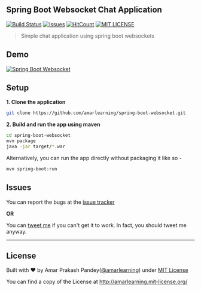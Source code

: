 ## Spring Boot Websocket Chat Application

[![Build Status](https://travis-ci.org/amarlearning/spring-boot-websocket.svg?branch=master)](https://travis-ci.org/amarlearning/spring-boot-websocket)
[![Issues](https://camo.githubusercontent.com/926d8ca67df15de5bd1abac234c0603d94f66c00/68747470733a2f2f696d672e736869656c64732e696f2f62616467652f636f6e747269627574696f6e732d77656c636f6d652d627269676874677265656e2e7376673f7374796c653d666c6174)](https://github.com/amarlearning/spring-boot-websocket/issues)
[![HitCount](http://hits.dwyl.io/amarlearning/spring-boot-websocket.svg)](http://hits.dwyl.io/amarlearning/spring-boot-websocket)
[![MIT LICENSE](https://img.shields.io/pypi/l/pyzipcode-cli.svg)](http://amarlearning.mit-license.org/)

> Simple chat application using spring boot websockets

## Demo
[![Spring Boot Websocket](https://www.amarpandey.me/img/spring-boot-websocket.png)](https://spring-ws-app.herokuapp.com/)

## Setup

**1. Clone the application**

```bash
git clone https://github.com/amarlearning/spring-boot-websocket.git
```

**2. Build and run the app using maven**

```bash
cd spring-boot-websocket
mvn package
java -jar target/*.war
```

Alternatively, you can run the app directly without packaging it like so -

```bash
mvn spring-boot:run
```

## Issues

You can report the bugs at the [issue tracker](https://github.com/amarlearning/spring-boot-websocket/issues)

**OR**

You can [tweet me](https://twitter.com/iamarpandey) if you can't get it to work. In fact, you should tweet me anyway.

***

## License

Built with ♥ by Amar Prakash Pandey([@amarlearning](http://github.com/amarlearning)) under [MIT License](http://amarlearning.mit-license.org/) 

You can find a copy of the License at http://amarlearning.mit-license.org/
